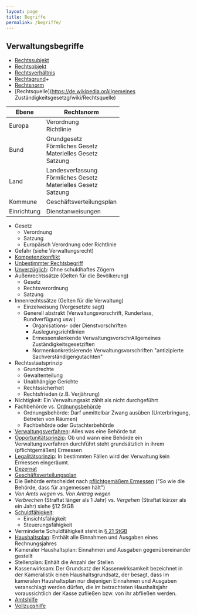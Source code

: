 ```yaml
---
layout: page
title: Begriffe
permalink: /begriffe/
---
```


## Verwaltungsbegriffe
* [Rechtssubjekt](https://de.wikipedia.org/wiki/Rechtssubjekt)
* [Rechtsobjekt](https://de.wikipedia.org/wiki/Rechtsobjekt)
* [Rechtsverhältnis](https://de.wikipedia.org/wiki/Rechtsverh%C3%A4ltnis)
* [Rechtsgrund](https://de.wikipedia.org/wiki/Causa_(Rechtsgrund))+
* [Rechtsnorm](https://de.wikipedia.org/wiki/Rechtsnorm)
* [Rechtsquelle](https://de.wikipedia.orAllgemeines Zuständigkeitsgesetzg/wiki/Rechtsquelle)

| Ebene       | Rechtsnorm  |
| ----------- |-------------|
| Europa      | Verordnung<br>Richtlinie |
| Bund        | Grundgesetz<br>Förmliches Gesetz<br>Materielles Gesetz<br>Satzung  |   
| Land        | Landesverfassung<br>Förmliches Gesetz<br>Materielles Gesetz<br>Satzung  |
| Kommune     | Geschäftsverteilungsplan |
| Einrichtung | Dienstanweisungen |


* Gesetz
  * Verordnung
  * Satzung
  * Europäisch Verordnung oder Richtlinie
* Gefahr (siehe Verwaltungsrecht)
* [Kompetenzkonflikt](https://de.wikipedia.org/wiki/Kompetenzkonflikt)
* [Unbestimmter Rechtsbegriff](https://de.wikipedia.org/wiki/Unbestimmter_Rechtsbegriff)
* [Unverzüglich](https://de.wikipedia.org/wiki/Unverz%C3%BCglichkeit): Ohne schuldhaftes Zögern
* Außenrechtssätze (Gelten für die Bevölkerung)
  * Gesetz
  * Rechtsverordnung
  * Satzung
* Innenrechtssätze (Gelten für die Verwaltung)
  * Einzelweisung (Vorgesetzte sagt)
  * Generell abstrakt (Verwaltungsvorschrift, Runderlass, Rundverfügung usw.)
    * Organisations- oder Dienstvorschriften
    * Auslegungsrichtlinien
    * Ermessenslenkende VerwaltungsvorschrAllgemeines Zuständigkeitsgesetziften
    * Normenkonkretisierende Verwaltungsvorschriften "antizipierte Sachverständigengutachten"
* Rechtsstaatsprinzip
  * Grundrechte
  * Gewaltenteilung
  * Unabhängige Gerichte
  * Rechtssicherheit
  * Rechtsfrieden (z.B. Verjährung)
* Nichtigkeit: Ein Verwaltungsakt zählt als nicht durchgeführt
* Fachbehörde vs. [Ordnungsbehörde](https://de.wikipedia.org/wiki/Ordnungsbeh%C3%B6rde)
  * Ordnungsbehörde: Darf unmittelbar Zwang ausüben (Unterbringung, Betreten von Räumen)
  * Fachbehörde oder Gutachterbehörde
* [Verwaltungsverfahren](https://de.wikipedia.org/wiki/Verwaltungsverfahren): Alles was eine Behörde tut
* [Opportunitätsprinzip](https://de.wikipedia.org/wiki/Opportunit%C3%A4tsprinzip): Ob und wann eine Behörde ein Verwaltungsverfahren durchführt steht grundsätzlich in ihrem (pflichtgemäßen) Ermessen
* [Legalitätsprinzip](https://de.wikipedia.org/wiki/Legalit%C3%A4tsprinzip): In bestimmten Fällen wird der Verwaltung kein Ermessen eingeräumt.
* [Dezernat](https://de.wikipedia.org/wiki/Dezernat)
* [Geschäftsverteilungsplan](https://de.wikipedia.org/wiki/Gesch%C3%A4ftsverteilungsplan)
* Die Behörde entscheidet nach [pflichtgemäßem Ermessen](http://www.rechtslexikon.net/d/ermessen-verwaltungsermessen/ermessen-verwaltungsermessen.htm) ("So wie die Behörde, dass für angemessen hält")
* _Von Amts wegen_ vs. _Von Antrag wegen_
* _Verbrechen_ (Straftat länger als 1 Jahr) vs. _Vergehen_ (Straftat kürzer als ein Jahr) siehe §12 StGB
* [Schuldfähigkeit](https://de.wikipedia.org/wiki/Schuldunf%C3%A4higkeit):
  * Einsichtsfähigkeit
  * Steuerungsfähigkeit
* Verminderte Schuldfähigkeit steht in [§ 21 StGB](https://www.gesetze-im-internet.de/stgb/__21.html)
* [Haushaltsplan](https://www.berlin.de/sen/finanzen/haushalt/downloads/haushaltsplan-2018-19/): Enthält alle Einnahmen und Ausgaben eines Rechnungsjahres
* Kameraler Haushaltsplan: Einnahmen und Ausgaben gegenübereinander gestellt
* Stellenplan: Enhält die Anzahl der Stellen
* Kassenwirksam: Der Grundsatz der Kassenwirksamkeit bezeichnet in der Kameralistik einen Haushaltsgrundsatz, der besagt, dass im kameralen Haushaltsplan nur diejenigen Einnahmen und Ausgaben veranschlagt werden dürfen, die im betrachteten Haushaltsjahr voraussichtlich der Kasse zufließen bzw. von ihr abfließen werden.
* [Amtshilfe](https://de.wikipedia.org/wiki/Amtshilfe)
* [Vollzugshilfe](https://de.wikipedia.org/wiki/Vollzugshilfe)
